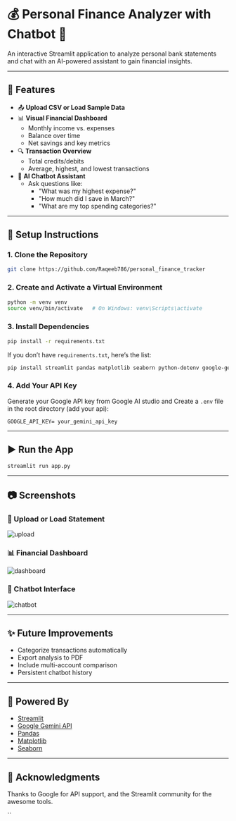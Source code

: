 # 💰 Personal Finance Analyzer with Chatbot 🤖

An interactive Streamlit application to analyze personal bank statements and chat with an AI-powered assistant to gain financial insights.

---

## 📌 Features

- 📤 **Upload CSV or Load Sample Data**
- 📊 **Visual Financial Dashboard**
  - Monthly income vs. expenses
  - Balance over time
  - Net savings and key metrics
- 🔍 **Transaction Overview**
  - Total credits/debits
  - Average, highest, and lowest transactions
- 🤖 **AI Chatbot Assistant**
  - Ask questions like:
    - "What was my highest expense?"
    - "How much did I save in March?"
    - "What are my top spending categories?"

---

## 🔧 Setup Instructions

### 1. Clone the Repository

```bash
git clone https://github.com/Raqeeb786/personal_finance_tracker
````

### 2. Create and Activate a Virtual Environment

```bash
python -m venv venv
source venv/bin/activate   # On Windows: venv\Scripts\activate
```

### 3. Install Dependencies

```bash
pip install -r requirements.txt
```

If you don’t have `requirements.txt`, here’s the list:

```bash
pip install streamlit pandas matplotlib seaborn python-dotenv google-generativeai
```

### 4. Add Your API Key

Generate your Google API key from Google AI studio and Create a `.env` file in the root directory (add your api):

```
GOOGLE_API_KEY= your_gemini_api_key
```

---

## ▶️ Run the App

```bash
streamlit run app.py
```

---

## 📷 Screenshots

### 🧾 Upload or Load Statement

![upload](https://via.placeholder.com/800x300?text=Upload+or+Load+Sample+Data)

### 📊 Financial Dashboard

![dashboard](https://via.placeholder.com/800x300?text=Visual+Insights+and+Metrics)

### 🤖 Chatbot Interface

![chatbot](https://via.placeholder.com/800x300?text=Chat+with+Finance+Bot)

---

## ✨ Future Improvements

* Categorize transactions automatically
* Export analysis to PDF
* Include multi-account comparison
* Persistent chatbot history

---

## 🧠 Powered By

* [Streamlit](https://streamlit.io/)
* [Google Gemini API](https://ai.google.dev/)
* [Pandas](https://pandas.pydata.org/)
* [Matplotlib](https://matplotlib.org/)
* [Seaborn](https://seaborn.pydata.org/)

---

## 🙌 Acknowledgments

Thanks to Google for API support, and the Streamlit community for the awesome tools.

``
